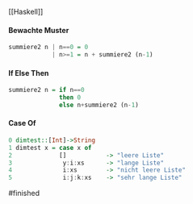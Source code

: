 [[Haskell]]
#### Bewachte Muster

```haskell
summiere2 n | n==0 = 0
			| n>=1 = n + summiere2 (n-1)
```

#### If Else Then
```haskell
summiere2 n = if n==0 
              then 0 
              else n+summiere2 (n-1)
```

#### Case Of
```haskell
0 dimtest::[Int]->String 
1 dimtest x = case x of 
2             []           -> "leere Liste" 
3              y:i:xs      -> "lange Liste" 
4              i:xs        -> "nicht leere Liste" 
5              i:j:k:xs    -> "sehr lange Liste"
```

#finished 